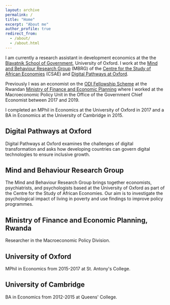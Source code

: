 ```yaml
---
layout: archive
permalink: /
title: "Home"
excerpt: "About me"
author_profile: true
redirect_from:
  - /about/
  - /about.html
---
```


I am currently a research assistant in development economics at the the <a href="http://bsg.ox.ac.uk">Blavatnik School of Government</a>, University of Oxford. I work at the <a href="http://mbrg.bsg.ox.ac.uk">Mind and Behaviour Research Group</a> (MBRG) of the <a href="http://csae.ox.ac.uk">Centre for the Study of African Economies</a> (CSAE) and <a href="https://www.bsg.ox.ac.uk/research/research-programmes/digital-pathways">Digital Pathways at Oxford</a>.

Previously I was an economist on the <a href="https://www.odi.org/odi-fellowship-scheme">ODI Fellowship Scheme</a> at the Rwandan <a href="http://www.minecofin.gov.rw">Ministry of Finance and Economic Planning</a> where I worked at the Macroeconomic Policy Unit in the Office of the Government Chief Economist between 2017 and 2019.

I completed an MPhil in Economics at the University of Oxford in 2017 and a BA in Economics at the University of Cambridge in 2015.

Digital Pathways at Oxford
------
Digital Pathways at Oxford examines the challenges of digital transformation and asks how developing countries can govern digital technologies to ensure inclusive growth.

Mind and Behaviour Research Group
------
The Mind and Behaviour Research Group brings together economists, psychiatrists, and psychologists based at the University of Oxford as part of the Centre for the Study of African Economies. Our aim is to investigate the psychological impact of living in poverty and use findings to improve policy programmes.

Ministry of Finance and Economic Planning, Rwanda
------
Researcher in the Macroeconomic Policy Division.

University of Oxford
------
MPhil in Economics from 2015-2017 at St. Antony's College.

University of Cambridge
------
BA in Economics from 2012-2015 at Queens' College.
